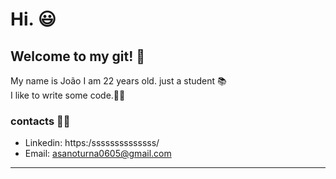 # Hi. 😃
## Welcome to my git! 👾 
My name is João I am 22 years old.  just a student 📚<br>
I like to write some code.🧙🏻


### contacts 🧑🏻

- Linkedin: https:/ssssssssssssss/
- Email: asanoturna0605@gmail.com
_____________________
